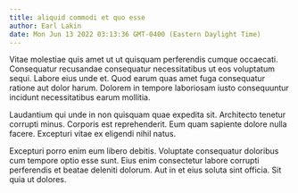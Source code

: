 ```yaml
---
title: aliquid commodi et quo esse
author: Earl Lakin
date: Mon Jun 13 2022 03:13:36 GMT-0400 (Eastern Daylight Time)
---
```

Vitae molestiae quis amet ut ut quisquam perferendis cumque occaecati. Consequatur recusandae consequatur necessitatibus ut eos voluptatum sequi. Labore eius unde et. Quod earum quas amet fuga consequatur ratione aut dolor harum. Dolorem in tempore laboriosam iusto consequuntur incidunt necessitatibus earum mollitia.

 Laudantium qui unde in non quisquam quae expedita sit. Architecto tenetur corrupti minus. Corporis est reprehenderit. Eum quam sapiente dolore nulla facere. Excepturi vitae ex eligendi nihil natus.

 Excepturi porro enim eum libero debitis. Voluptate consequatur doloribus cum tempore optio esse sunt. Eius enim consectetur labore corrupti perferendis et beatae deleniti dolorum. Aut in et eius soluta sint officia. Sit quia ut dolores.